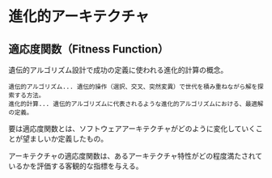# 進化的アーキテクチャ  
## 適応度関数（Fitness Function）  
遺伝的アルゴリズム設計で成功の定義に使われる進化的計算の概念。  
```  
遺伝的アルゴリズム... 遺伝的操作（選択、交叉、突然変異）で世代を積み重ねながら解を探索する方法。  
進化的計算... 遺伝的アルゴリズムに代表されるような進化的アルゴリズムにおける、最適解の定義。  
```  
要は適応度関数とは、ソフトウェアアーキテクチャがどのように変化していくことが望ましいか定義したもの。  
  
アーキテクチャの適応度関数は、あるアーキテクチャ特性がどの程度満たされているかを評価する客観的な指標を与える。  
  
  
